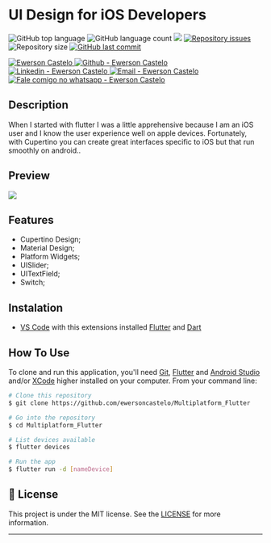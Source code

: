 <h1 align="left">
    UI Design for iOS Developers 
</h1>

<p align="left">
<img alt="GitHub top language" src="https://img.shields.io/github/languages/top/ewersoncastelo/Multiplatform_Flutter.svg">
  <img alt="GitHub language count" src="https://img.shields.io/github/languages/count/ewersoncastelo/Multiplatform_Flutter.svg">
  <a href="https://www.codacy.com/manual/ewersoncastelo/Multiplatform_Flutter?utm_source=github.com&amp;utm_medium=referral&amp;utm_content=ewersoncastelo/Multiplatform_Flutter&amp;utm_campaign=Badge_Grade"><img src="https://api.codacy.com/project/badge/Grade/5b820f81af4545279cbfe587545c0643"/></a>
<a href="https://github.com/ewersoncastelo/Multiplatform_Flutter/issues">
    <img alt="Repository issues" src="https://img.shields.io/github/issues/ewersoncastelo/Multiplatform_Flutter.svg">
  </a>
    <img alt="Repository size" src="https://img.shields.io/github/repo-size/ewersoncastelo/Multiplatform_Flutter.svg">
  <a href="https://github.com/ewersoncastelo/Multiplatform_Flutter/commits/master">
    <img alt="GitHub last commit" src="https://img.shields.io/github/last-commit/ewersoncastelo/Multiplatform_Flutter.svg">
  </a>
</p>

<p align="left">

  <a href="https://github.com/EwersonCastelo" target="_blank">
    <img alt="Ewerson Castelo" src="https://img.shields.io/badge/made%20by-Ewerson Castelo-informational">
  </a>
  <a href="https://github.com/EwersonCastelo" target="_blank" >
    <img alt="Github - Ewerson Castelo" src="https://img.shields.io/badge/Github--%23F8952D?style=social&logo=github">
  </a>
  <a href="https://www.linkedin.com/in/ewersoncastelo/" target="_blank" >
    <img alt="Linkedin - Ewerson Castelo" src="https://img.shields.io/badge/Linkedin--%23F8952D?style=social&logo=linkedin">
  </a>
  <a href="mailto:ewerson.castelo@gmail.com" target="_blank" >
    <img alt="Email - Ewerson Castelo" src="https://img.shields.io/badge/Email--%23F8952D?style=social&logo=gmail">
  </a>
  <a href="https://api.whatsapp.com/send?phone=5569999682210"
        target="_blank" >
    <img alt="Fale comigo no whatsapp - Ewerson Castelo" src="https://img.shields.io/badge/Whatsapp--%23F8952D?style=social&logo=whatsapp">
  </a>

</p>

## Description

When I started with flutter I was a little apprehensive because I am an iOS user and I know the user experience well on apple devices. Fortunately, with Cupertino you can create great interfaces specific to iOS but that run smoothly on android..

## Preview

![](Multiplatform_Flutter.gif)

## Features

- Cupertino Design;
- Material Design;
- Platform Widgets;
- UISlider;
- UITextField;
- Switch;

## Instalation
-   [VS Code][vc] with this extensions installed [Flutter][flutterLink] and [Dart][dartLink]

## How To Use

To clone and run this application, you'll need [Git](https://git-scm.com), [Flutter][flutter] and [Android Studio][androidStudio] and/or [XCode][xCode] higher installed on your computer. From your command line:

```bash
# Clone this repository
$ git clone https://github.com/ewersoncastelo/Multiplatform_Flutter

# Go into the repository
$ cd Multiplatform_Flutter

# List devices available
$ flutter devices

# Run the app
$ flutter run -d [nameDevice]
```

## :memo: License
This project is under the MIT license. See the [LICENSE](https://github.com/ewersoncastelo/Multiplatform_Flutter/blob/master/LICENSE) for more information.

---

[flutter]: https://flutter.dev/docs/get-started/install
[androidStudio]: https://developer.android.com/studio/
[xCode]:https://apps.apple.com/br/app/xcode/id497799835?mt=12
[vc]: https://code.visualstudio.com/
[flutterLink]: https://flutter.dev/docs/development/tools/vs-code
[dartLink]:https://marketplace.visualstudio.com/items?itemName=Dart-Code.dart-code